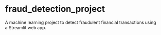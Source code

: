 # fraud_detection_project
A machine learning project to detect fraudulent financial transactions using a Streamlit web app.

